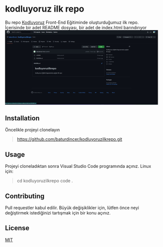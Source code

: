 # kodluyoruz ilk repo
Bu repo [Kodluyoruz](https://www.kodluyoruz.org/) Front-End Eğitiminde oluşturduğumuz ilk repo. İçerisinde bir adet README dosyası, bir adet de index.html barındırıyor
![](pictures/repopic.jpg)

## Installation 
Öncelikle projeyi clonelayın

 >https://github.com/baturdincer/kodluyoruzilkrepo.git

## Usage
Projeyi cloneladıktan sonra Visual Studio Code programında açınız.
Linux için:

>cd kodluyoruzilkrepo
code .

## Contributing
Pull requestler kabul edilir. Büyük değişiklikler için, lütfen önce neyi değiştirmek istediğinizi tartışmak için bir konu açınız.

## License
[MIT](https://choosealicense.com/licenses/mit/)

